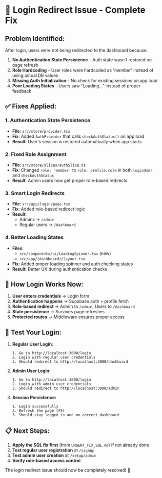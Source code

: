 # 🔧 Login Redirect Issue - Complete Fix

## Problem Identified:
After login, users were not being redirected to the dashboard because:

1. **No Authentication State Persistence** - Auth state wasn't restored on page refresh
2. **Role Hardcoding** - User roles were hardcoded as 'member' instead of using actual DB values
3. **Missing Auth Initialization** - No check for existing sessions on app load
4. **Poor Loading States** - Users saw "Loading..." instead of proper feedback

## ✅ Fixes Applied:

### 1. **Authentication State Persistence**
- **File**: `src/store/provider.tsx`
- **Fix**: Added `AuthProvider` that calls `checkAuthStatus()` on app load
- **Result**: User's session is restored automatically when app starts

### 2. **Fixed Role Assignment**
- **File**: `src/store/slices/authSlice.ts`
- **Fix**: Changed `role: 'member'` to `role: profile.role` in both `loginUser` and `checkAuthStatus`
- **Result**: Admin users now get proper role-based redirects

### 3. **Smart Login Redirects**
- **File**: `src/app/login/page.tsx`
- **Fix**: Added role-based redirect logic
- **Result**: 
  - Admins → `/admin`
  - Regular users → `/dashboard`

### 4. **Better Loading States**
- **Files**: 
  - `src/components/ui/LoadingSpinner.tsx` (new)
  - `src/app/(dashboard)/layout.tsx`
- **Fix**: Added proper loading spinner and auth checking states
- **Result**: Better UX during authentication checks

## 🚀 How Login Works Now:

1. **User enters credentials** → Login form
2. **Authentication happens** → Supabase auth + profile fetch
3. **Role-based redirect** → Admin to `/admin`, Users to `/dashboard`
4. **State persistence** → Survives page refreshes
5. **Protected routes** → Middleware ensures proper access

## 🧪 Test Your Login:

1. **Regular User Login:**
   ```
   1. Go to http://localhost:3000/login
   2. Login with regular user credentials
   3. Should redirect to http://localhost:3000/dashboard
   ```

2. **Admin User Login:**
   ```
   1. Go to http://localhost:3000/login  
   2. Login with admin user credentials
   3. Should redirect to http://localhost:3000/admin
   ```

3. **Session Persistence:**
   ```
   1. Login successfully
   2. Refresh the page (F5)
   3. Should stay logged in and on correct dashboard
   ```

## 📋 Next Steps:

1. **Apply the SQL fix first** (from `URGENT_FIX_SQL.md`) if not already done
2. **Test regular user registration** at `/signup`
3. **Test admin user creation** at `/setup/admin`
4. **Verify role-based access control**

The login redirect issue should now be completely resolved! 🎉

